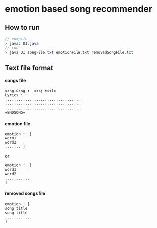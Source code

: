 # emotion based song recommender

## How to run

```java
// compile
> javac UI.java
// run
> java UI songFile.txt emotionFile.txt removedSongFile.txt
```



## Text file format

#### songs file

```
song.Song :  song title
Lyrics : 
..................................
..................................
..................................
=ENDSONG=
```



#### emotion file

```
emotion :  [
word1
word2
....... ]
```

or

```
emotion :  [
word1
word2
...........
]
```



#### removed songs file

```
emotion : [
song title
song title
............
]
```

